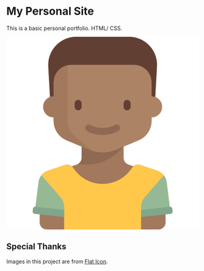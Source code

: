 # My Personal Site

This is a basic personal portfolio. HTML/ CSS.

![Yahshemi](Images/boy.png)


## Special Thanks

Images in this project are from  [Flat Icon](https://www.flaticon.com/).

